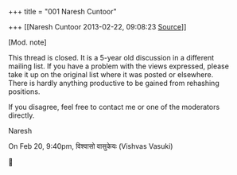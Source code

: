 +++
title = "001 Naresh Cuntoor"

+++
[[Naresh Cuntoor	2013-02-22, 09:08:23 [Source](https://groups.google.com/g/samskrita/c/POa7g0Jd4Bk)]]



\[Mod. note\]

This thread is closed. It is a 5-year old discussion in a different  
mailing list. If you have a problem with the views expressed, please  
take it up on the original list where it was posted or elsewhere.  
There is hardly anything productive to be gained from rehashing  
positions.

If you disagree, feel free to contact me or one of the moderators  
directly.

Naresh

On Feb 20, 9:40pm, विश्वासो वासुकेयः (Vishvas Vasuki)



